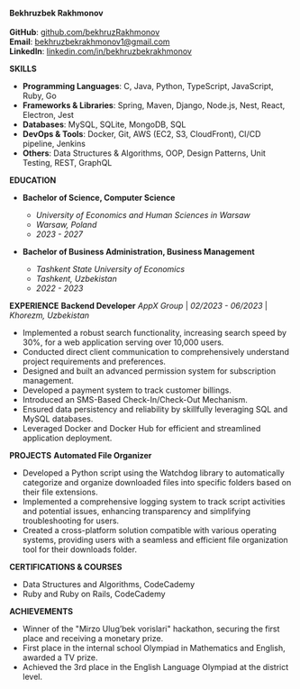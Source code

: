 **Bekhruzbek Rakhmonov** <br /> <br />
**GitHub**: [github.com/bekhruzRakhmonov](https://github.com/bekhruzRakhmonov) <br />
**Email**: bekhruzbekrakhmonov1@gmail.com <br />
**LinkedIn**: [linkedin.com/in/bekhruzbekrakhmonov](https://www.linkedin.com/in/bekhruzbekrakhmonov)

**SKILLS**
- **Programming Languages**: C, Java, Python, TypeScript, JavaScript, Ruby, Go
- **Frameworks & Libraries**: Spring, Maven, Django, Node.js, Nest, React, Electron, Jest
- **Databases**: MySQL, SQLite, MongoDB, SQL
- **DevOps & Tools**: Docker, Git, AWS (EC2, S3, CloudFront), CI/CD pipeline, Jenkins
- **Others**: Data Structures & Algorithms, OOP, Design Patterns, Unit Testing, REST, GraphQL

**EDUCATION**
- **Bachelor of Science, Computer Science**
  - *University of Economics and Human Sciences in Warsaw*
  - *Warsaw, Poland*
  - *2023 - 2027*

- **Bachelor of Business Administration, Business Management**
  - *Tashkent State University of Economics*
  - *Tashkent, Uzbekistan*
  - *2022 - 2023*

**EXPERIENCE**
**Backend Developer**
*AppX Group* | *02/2023 - 06/2023* | *Khorezm, Uzbekistan*
- Implemented a robust search functionality, increasing search speed by 30%, for a web application serving over 10,000 users.
- Conducted direct client communication to comprehensively understand project requirements and preferences.
- Designed and built an advanced permission system for subscription management.
- Developed a payment system to track customer billings.
- Introduced an SMS-Based Check-In/Check-Out Mechanism.
- Ensured data persistency and reliability by skillfully leveraging SQL and MySQL databases.
- Leveraged Docker and Docker Hub for efficient and streamlined application deployment.

**PROJECTS**
**Automated File Organizer**
- Developed a Python script using the Watchdog library to automatically categorize and organize downloaded files into specific folders based on their file extensions.
- Implemented a comprehensive logging system to track script activities and potential issues, enhancing transparency and simplifying troubleshooting for users.
- Created a cross-platform solution compatible with various operating systems, providing users with a seamless and efficient file organization tool for their downloads folder.

**CERTIFICATIONS & COURSES**
- Data Structures and Algorithms, CodeCademy
- Ruby and Ruby on Rails, CodeCademy

**ACHIEVEMENTS**
- Winner of the "Mirzo Ulug’bek vorislari" hackathon, securing the first place and receiving a monetary prize.
- First place in the internal school Olympiad in Mathematics and English, awarded a TV prize.
- Achieved the 3rd place in the English Language Olympiad at the district level.

